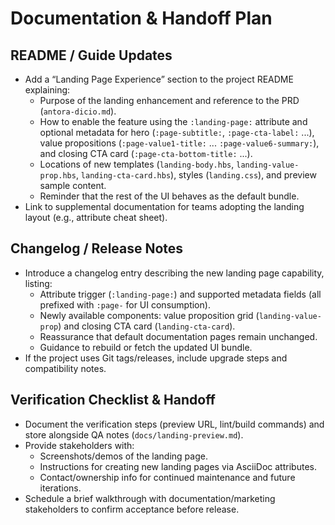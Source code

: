 # Documentation & Handoff Plan

## README / Guide Updates

- Add a “Landing Page Experience” section to the project README explaining:
  - Purpose of the landing enhancement and reference to the PRD (`antora-dicio.md`).
  - How to enable the feature using the `:landing-page:` attribute and optional metadata for hero (`:page-subtitle:`, `:page-cta-label:` ...), value propositions (`:page-value1-title:` ... `:page-value6-summary:`), and closing CTA card (`:page-cta-bottom-title:` ...).
  - Locations of new templates (`landing-body.hbs`, `landing-value-prop.hbs`, `landing-cta-card.hbs`), styles (`landing.css`), and preview sample content.
  - Reminder that the rest of the UI behaves as the default bundle.
- Link to supplemental documentation for teams adopting the landing layout (e.g., attribute cheat sheet).

## Changelog / Release Notes

- Introduce a changelog entry describing the new landing page capability, listing:
  - Attribute trigger (`:landing-page:`) and supported metadata fields (all prefixed with `:page-` for UI consumption).
  - Newly available components: value proposition grid (`landing-value-prop`) and closing CTA card (`landing-cta-card`).
  - Reassurance that default documentation pages remain unchanged.
  - Guidance to rebuild or fetch the updated UI bundle.
- If the project uses Git tags/releases, include upgrade steps and compatibility notes.

## Verification Checklist & Handoff

- Document the verification steps (preview URL, lint/build commands) and store alongside QA notes (`docs/landing-preview.md`).
- Provide stakeholders with:
  - Screenshots/demos of the landing page.
  - Instructions for creating new landing pages via AsciiDoc attributes.
  - Contact/ownership info for continued maintenance and future iterations.
- Schedule a brief walkthrough with documentation/marketing stakeholders to confirm acceptance before release.
